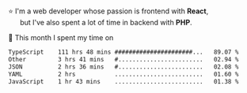 ⭐ I'm a web developer whose passion is frontend with <b>React</b>,<br/>
&nbsp; &nbsp; &nbsp; but I've also spent a lot of time in backend with <b>PHP</b>.

📅 This month I spent my time on

<!--START_SECTION:waka-->

```txt
TypeScript    111 hrs 48 mins ######################...   89.07 %
Other         3 hrs 41 mins   #........................   02.94 %
JSON          2 hrs 36 mins   #........................   02.08 %
YAML          2 hrs           .........................   01.60 %
JavaScript    1 hr 43 mins    .........................   01.38 %
```

<!--END_SECTION:waka-->
